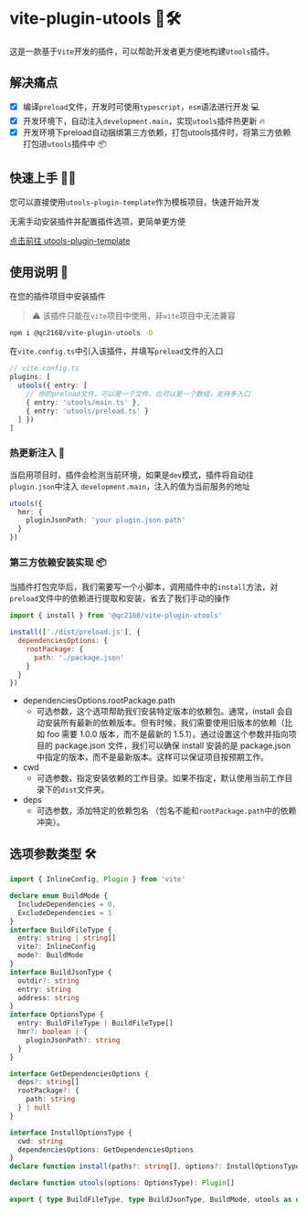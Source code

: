 # vite-plugin-utools 🚀🛠️

这是一款基于`Vite`开发的插件，可以帮助开发者更方便地构建`Utools`插件。

## 解决痛点

- [x]  编译`preload`文件，开发时可使用`typescript`，`esm`语法进行开发 💻
- [x]  开发环境下，自动注入`development.main`，实现`utools`插件热更新 🔥
- [x]  开发环境下preload自动捆绑第三方依赖，打包utools插件时，将第三方依赖打包进`utools`插件中 📦

## 快速上手 🏃‍♂️

您可以直接使用`utools-plugin-template`作为模板项目，快速开始开发

无需手动安装插件并配置插件选项，更简单更方便

[点击前往 utools-plugin-template](https://github.com/QC2168/utools-plugin-template)

## 使用说明 📝

在您的插件项目中安装插件

> ⚠️ 该插件只能在`vite`项目中使用，非`vite`项目中无法兼容

```bash
npm i @qc2168/vite-plugin-utools -D
```

在`vite.config.ts`中引入该插件，并填写`preload`文件的入口

```typescript
// vite.config.ts
plugins: [
  utools({ entry: [
    // 你的preload文件，可以是一个文件，也可以是一个数组，支持多入口
    { entry: 'utools/main.ts' },
    { entry: 'utools/preload.ts' }
  ] })
]
```

### 热更新注入 🔁

当启用项目时，插件会检测当前环境，如果是`dev`模式，插件将自动往`plugin.json`中注入 `development.main`，注入的值为当前服务的地址

```typescript
utools({
  hmr: {
    pluginJsonPath: 'your plugin.json path'
  }
})
```

### 第三方依赖安装实现 📦

当插件打包完毕后，我们需要写一个小脚本，调用插件中的`install`方法，对`preload`文件中的依赖进行提取和安装，省去了我们手动的操作

```javascript
import { install } from '@qc2168/vite-plugin-utools'

install(['./dist/preload.js'], {
  dependenciesOptions: {
    rootPackage: {
      path: './package.json'
    }
  }
})
```

- dependenciesOptions.rootPackage.path
  - 可选参数，这个选项帮助我们安装特定版本的依赖包。通常，install 会自动安装所有最新的依赖版本。但有时候，我们需要使用旧版本的依赖（比如 foo 需要 1.0.0 版本，而不是最新的 1.5.1）。通过设置这个参数并指向项目的 package.json 文件，我们可以确保 install 安装的是 package.json 中指定的版本，而不是最新版本。这样可以保证项目按预期工作。
- cwd
  - 可选参数，指定安装依赖的工作目录。如果不指定，默认使用当前工作目录下的`dist`文件夹。
- deps
  - 可选参数，添加特定的依赖包名 （包名不能和`rootPackage.path`中的依赖冲突）。

## 选项参数类型 🛠️

```typescript
import { InlineConfig, Plugin } from 'vite'

declare enum BuildMode {
  IncludeDependencies = 0,
  ExcludeDependencies = 1
}
interface BuildFileType {
  entry: string | string[]
  vite?: InlineConfig
  mode?: BuildMode
}
interface BuildJsonType {
  outdir?: string
  entry: string
  address: string
}
interface OptionsType {
  entry: BuildFileType | BuildFileType[]
  hmr?: boolean | {
    pluginJsonPath?: string
  }
}

interface GetDependenciesOptions {
  deps?: string[]
  rootPackage?: {
    path: string
  } | null
}

interface InstallOptionsType {
  cwd: string
  dependenciesOptions: GetDependenciesOptions
}
declare function install(paths?: string[], options?: InstallOptionsType): Promise<void>

declare function utools(options: OptionsType): Plugin[]

export { type BuildFileType, type BuildJsonType, BuildMode, utools as default, install, type OptionsType }
```
